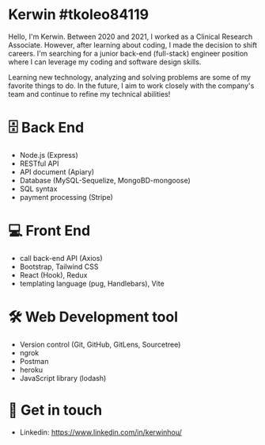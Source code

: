 # Kerwin #tkoleo84119
Hello, I'm Kerwin. Between 2020 and 2021, I worked as a Clinical Research Associate. However, after learning about coding, I made the decision to shift careers. I'm searching for a junior back-end (full-stack) engineer position where I can leverage my coding and software design skills.

Learning new technology, analyzing and solving problems are some of my favorite things to do. In the future, I aim to work closely with the company's team and continue to refine my technical abilities!

# 🗄 Back End
- Node.js (Express)
- RESTful API
- API document (Apiary)
- Database (MySQL-Sequelize, MongoBD-mongoose)
- SQL syntax
- payment processing (Stripe)

# 💻 Front End
- call back-end API (Axios)
- Bootstrap, Tailwind CSS
- React (Hook), Redux
- templating language (pug, Handlebars), Vite

# 🛠️ Web Development tool
- Version control (Git, GitHub, GitLens, Sourcetree)
- ngrok
- Postman
- heroku
- JavaScript library (lodash)

# 📧 Get in touch
- Linkedin: https://www.linkedin.com/in/kerwinhou/

<!---
tkoleo84119/tkoleo84119 is a ✨ special ✨ repository because its `README.md` (this file) appears on your GitHub profile.
You can click the Preview link to take a look at your changes.
--->
